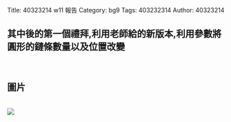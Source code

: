 Title: 40323214 w11 報告
Category: bg9
Tags: 403232314
Author: 40323214

<!-- PELICAN_END_SUMMARY -->

<h2>其中後的第一個禮拜,利用老師給的新版本,利用參數將圓形的鏈條數量以及位置改變</h2>

</br>
<h2>圖片</h2>
</br>
<img src="http://imgur.com/JnpvhqG">


</br>
